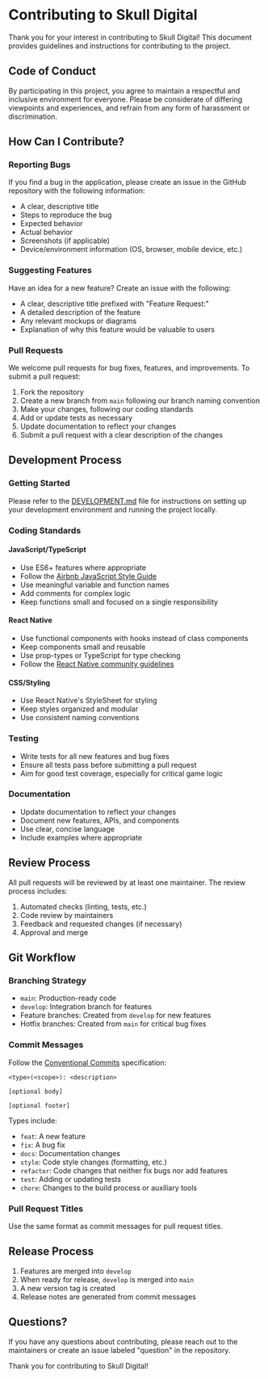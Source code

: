 # Contributing to Skull Digital

Thank you for your interest in contributing to Skull Digital! This document provides guidelines and instructions for contributing to the project.

## Code of Conduct

By participating in this project, you agree to maintain a respectful and inclusive environment for everyone. Please be considerate of differing viewpoints and experiences, and refrain from any form of harassment or discrimination.

## How Can I Contribute?

### Reporting Bugs

If you find a bug in the application, please create an issue in the GitHub repository with the following information:

-   A clear, descriptive title
-   Steps to reproduce the bug
-   Expected behavior
-   Actual behavior
-   Screenshots (if applicable)
-   Device/environment information (OS, browser, mobile device, etc.)

### Suggesting Features

Have an idea for a new feature? Create an issue with the following:

-   A clear, descriptive title prefixed with "Feature Request:"
-   A detailed description of the feature
-   Any relevant mockups or diagrams
-   Explanation of why this feature would be valuable to users

### Pull Requests

We welcome pull requests for bug fixes, features, and improvements. To submit a pull request:

1. Fork the repository
2. Create a new branch from `main` following our branch naming convention
3. Make your changes, following our coding standards
4. Add or update tests as necessary
5. Update documentation to reflect your changes
6. Submit a pull request with a clear description of the changes

## Development Process

### Getting Started

Please refer to the [DEVELOPMENT.md](DEVELOPMENT.md) file for instructions on setting up your development environment and running the project locally.

### Coding Standards

#### JavaScript/TypeScript

-   Use ES6+ features where appropriate
-   Follow the [Airbnb JavaScript Style Guide](https://github.com/airbnb/javascript)
-   Use meaningful variable and function names
-   Add comments for complex logic
-   Keep functions small and focused on a single responsibility

#### React Native

-   Use functional components with hooks instead of class components
-   Keep components small and reusable
-   Use prop-types or TypeScript for type checking
-   Follow the [React Native community guidelines](https://reactnative.dev/docs/contributing)

#### CSS/Styling

-   Use React Native's StyleSheet for styling
-   Keep styles organized and modular
-   Use consistent naming conventions

### Testing

-   Write tests for all new features and bug fixes
-   Ensure all tests pass before submitting a pull request
-   Aim for good test coverage, especially for critical game logic

### Documentation

-   Update documentation to reflect your changes
-   Document new features, APIs, and components
-   Use clear, concise language
-   Include examples where appropriate

## Review Process

All pull requests will be reviewed by at least one maintainer. The review process includes:

1. Automated checks (linting, tests, etc.)
2. Code review by maintainers
3. Feedback and requested changes (if necessary)
4. Approval and merge

## Git Workflow

### Branching Strategy

-   `main`: Production-ready code
-   `develop`: Integration branch for features
-   Feature branches: Created from `develop` for new features
-   Hotfix branches: Created from `main` for critical bug fixes

### Commit Messages

Follow the [Conventional Commits](https://www.conventionalcommits.org/) specification:

```
<type>(<scope>): <description>

[optional body]

[optional footer]
```

Types include:

-   `feat`: A new feature
-   `fix`: A bug fix
-   `docs`: Documentation changes
-   `style`: Code style changes (formatting, etc.)
-   `refactor`: Code changes that neither fix bugs nor add features
-   `test`: Adding or updating tests
-   `chore`: Changes to the build process or auxiliary tools

### Pull Request Titles

Use the same format as commit messages for pull request titles.

## Release Process

1. Features are merged into `develop`
2. When ready for release, `develop` is merged into `main`
3. A new version tag is created
4. Release notes are generated from commit messages

## Questions?

If you have any questions about contributing, please reach out to the maintainers or create an issue labeled "question" in the repository.

Thank you for contributing to Skull Digital!
